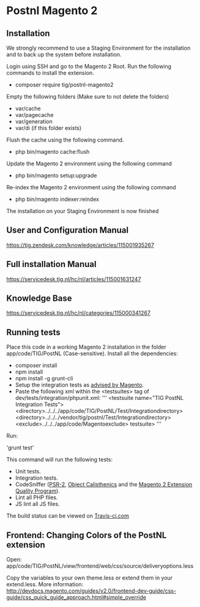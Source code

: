 # Postnl Magento 2

## Installation

We strongly recommend to use a Staging Environment for the installation and to back up the system before installation.

Login using SSH and go to the Magento 2 Root.
Run the following commands to install the extension.
- composer require tig/postnl-magento2

Empty the following folders (Make sure to not delete the folders)
- var/cache
- var/pagecache
- var/generation
- var/di (if this folder exists)

Flush the cache using the following command.
- php bin/magento cache:flush

Update the Magento 2 environment using the following command
- php bin/magento setup:upgrade

Re-index the Magento 2 environment using the following command
- php bin/magento indexer:reindex

The installation on your Staging Environment is now finished

## User and Configuration Manual
https://tig.zendesk.com/knowledge/articles/115001935267

## Full installation Manual
https://servicedesk.tig.nl/hc/nl/articles/115001631247

## Knowledge Base
https://servicedesk.tig.nl/hc/nl/categories/115000341267

## Running tests

Place this code in a working Magento 2 installation in the folder app/code/TIG/PostNL (Case-sensitive). Install all the dependencies:

- composer install
- npm install
- npm install -g grunt-cli
- Setup the integration tests as [advised by Magento](http://devdocs.magento.com/guides/v2.0/test/integration/integration_test_setup.html).
- Paste the following xml within the <testsuites&gt; tag of dev/tests/integration/phpunit.xml:
'''
<testsuite name="TIG PostNL Integration Tests"&gt;
<directory&gt;../../../app/code/TIG/PostNL/Test/Integrationdirectory&gt;
<directory&gt;../../../vendor/tig/postnl/Test/Integrationdirectory&gt;
<exclude&gt;../../../app/code/Magentoexclude&gt;
testsuite&gt;
'''

Run:

'grunt test'

This command will run the following tests:

- Unit tests.
- Integration tests.
- CodeSniffer ([PSR-2](https://github.com/php-fig/fig-standards/blob/master/accepted/PSR-2-coding-style-guide.md), [Object Calisthenics](https://github.com/object-calisthenics/phpcs-calisthenics-rules) and the [Magento 2 Extension Quality Program](https://github.com/magento/marketplace-eqp)).
- Lint all PHP files.
- JS lint all JS files.

The build status can be viewed on [Travis-ci.com](http://travis-ci.com)

## Frontend: Changing Colors of the PostNL extension

Open: app/code/TIG/PostNL/view/frontend/web/css/source/deliveryoptions.less

Copy the variables to your own theme.less or extend them in your extend.less. More information:
http://devdocs.magento.com/guides/v2.0/frontend-dev-guide/css-guide/css_quick_guide_approach.html#simple_override